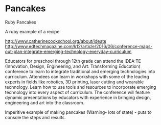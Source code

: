 # Pancakes
Ruby Pancakes 

A ruby example of a recipe

http://www.catherinecookschool.org/about/ideate
http://www.edtechmagazine.com/k12/article/2016/06/conference-maps-out-plan-integrate-emerging-technology-everyday-curriculum

Educators for preschool through 12th grade can attend the IDEA:TE (Innovation, Design, Engineering, and Art: Transforming Education) conference to learn to integrate traditional and emerging technologies into curriculum. Attendees can learn in workshops with some of the leading experts in fields like robotics, 3D printing, laser cutting and wearable technology. Learn how to use tools and resources to incorporate emerging technology into every aspect of curriculum. The conference will feature dynamic presentations by educators with experience in bringing design, engineering and art into the classroom.



Imperitive example of making pancakes (Warning- lots of state) - puts to console the steps and results.
